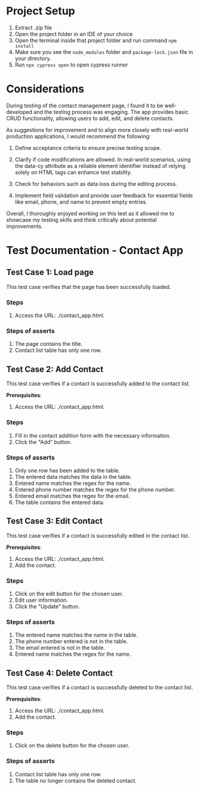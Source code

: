 
# Project Setup

1. Extract .zip file
2. Open the project folder in an IDE of your choice
3. Open the terminal inside that project folder and run command `npm install`
4. Make sure you see the `node_modules` folder and `package-lock.json` file in your directory.
5. Run `npx cypress open` to open cypress runner

# Considerations

During testing of the contact management page, I found it to be well-developed and the testing process was engaging. The app provides basic CRUD functionality, allowing users to add, edit, and delete contacts.

As suggestions for improvement and to align more closely with real-world production applications, I would recommend the following:

1. Define acceptance criteria to ensure precise testing scope.

2. Clarify if code modifications are allowed. In real-world scenarios, using the data-cy attribute as a reliable element identifier instead of relying solely on HTML tags can enhance test stability.

3. Check for behaviors such as data loss during the editing process.

4. Implement field validation and provide user feedback for essential fields like email, phone, and name to prevent empty entries.

Overall, I thoroughly enjoyed working on this test as it allowed me to showcase my testing skills and think critically about potential improvements.

# Test Documentation - Contact App

## Test Case 1: Load page 

This test case verifies that the page has been successfully loaded.

### Steps

1. Access the URL: ./contact_app.html.

### Steps of asserts 

1. The page contains the title.
2. Contact list table has only one row. 

## Test Case 2: Add Contact

This test case verifies if a contact is successfully added to the contact list.

**Prerequisites**: 

1. Access the URL: ./contact_app.html.

### Steps

1. Fill in the contact addition form with the necessary information.
2. Click the "Add" button.

### Steps of asserts 

1. Only one row has been added to the table.
2. The entered data matches the data in the table.
3. Entered name matches the regex for the name.
4. Entered phone number matches the regex for the phone number.
5. Entered email matches the regex for the email.
6. The table contains the entered data.

## Test Case 3: Edit Contact

This test case verifies if a contact is successfully edited in the contact list.

**Prerequisites**: 

1. Access the URL: ./contact_app.html.
2. Add the contact.

### Steps

1. Click on the edit button for the chosen user. 
2. Edit user information.
2. Click the "Update" button.

### Steps of asserts 

1. The entered name matches the name in the table.
2. The phone number entered is not in the table.
3. The email entered is not in the table.
4. Entered name matches the regex for the name.


## Test Case 4: Delete Contact

This test case verifies if a contact is successfully deleted to the contact list.

**Prerequisites**: 

1. Access the URL: ./contact_app.html.
2. Add the contact.

### Steps

1. Click on the delete button for the chosen user. 

### Steps of asserts 

1. Contact list table has only one row. 
2. The table no longer contains the deleted contact.




